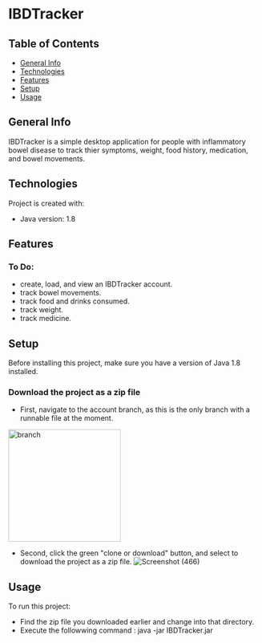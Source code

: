  # IBDTracker



## Table of Contents
* [General Info](#general-info)
* [Technologies](#technologies)
* [Features](#features)
* [Setup](#setup)
* [Usage](#usage)

## General Info
IBDTracker is a simple desktop application for people with inflammatory bowel disease to track thier symptoms, weight, food history, medication, and bowel movements.

## Technologies
Project is created with:
* Java version: 1.8

## Features

### To Do:
* create, load, and view an IBDTracker account.
* track bowel movements.
* track food and drinks consumed.
* track weight.
* track medicine.

## Setup
Before installing this project, make sure you have a version of Java 1.8 installed.

### Download the project as a zip file
* First, navigate to the account branch, 
as this is the only branch with a runnable file at the moment.
<img width="224" alt="branch" src="https://user-images.githubusercontent.com/65924683/83339634-e7c16d80-a29d-11ea-8d88-ed2b42483614.PNG">

* Second, click the green "clone or download" button, and select to download the project as a zip file.
![Screenshot (466)](https://user-images.githubusercontent.com/65924683/83339660-26efbe80-a29e-11ea-98a4-b895be377b40.png)

## Usage
To run this project: 
* Find the zip file you downloaded earlier and change into that directory.
* Execute the followwing command : java -jar IBDTracker.jar


